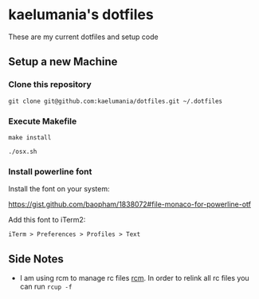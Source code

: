 # kaelumania's dotfiles

These are my current dotfiles and setup code

## Setup a new Machine

### Clone this repository

`git clone git@github.com:kaelumania/dotfiles.git ~/.dotfiles`

### Execute Makefile

`make install`

`./osx.sh`

### Install powerline font

Install the font on your system:

https://gist.github.com/baopham/1838072#file-monaco-for-powerline-otf

Add this font to iTerm2:

`iTerm > Preferences > Profiles > Text`

## Side Notes

* I am using rcm to manage rc files [rcm](https://github.com/thoughtbot/rcm). In order to relink all rc files you can run `rcup -f`
